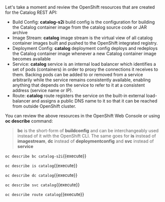 Let's take a moment and review the OpenShift resources that are created for the Catalog REST API:

* Build Config: **catalog-s2i** build config is the configuration for building the Catalog 
container image from the catalog source code or JAR archive
* Image Stream: **catalog** image stream is the virtual view of all catalog container 
images built and pushed to the OpenShift integrated registry.
* Deployment Config: **catalog** deployment config deploys and redeploys the Catalog container 
image whenever a new Catalog container image becomes available
* Service: **catalog** service is an internal load balancer which identifies a set of 
pods (containers) in order to proxy the connections it receives to them. Backing pods can be 
added to or removed from a service arbitrarily while the service remains consistently available, 
enabling anything that depends on the service to refer to it at a consistent address (service name 
or IP).
* Route: **catalog** route registers the service on the built-in external load-balancer 
and assigns a public DNS name to it so that it can be reached from outside OpenShift cluster.

You can review the above resources in the OpenShift Web Console or using **oc describe** command:

> **bc** is the short-form of **buildconfig** and can be interchangeably used instead of it with the 
> OpenShift CLI. The same goes for **is** instead of **imagestream**, **dc** instead of **deploymentconfig**
> and **svc** instead of **service**

`oc describe bc catalog-s2i`{{execute}}

`oc describe is catalog`{{execute}}

`oc describe dc catalog`{{execute}}

`oc describe svc catalog`{{execute}}

`oc describe route catalog`{{execute}}
